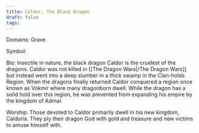 ```yaml
---
title: Caldor, The Black Dragon
draft: false
tags:
---
```

 
Domains: Grave

Symbol: 

Bio: Insectile in nature, the black dragon Caldor is the cruelest of the dragons. Caldor was not killed in [[The Dragon Wars|/The Dragon Wars]] but instead went into a deep slumber in a thick swamp in the Clan-holds Region. When the dragons finally returned Caldor conquered a region once known as Vokmir where many dragonborn dwell. While the dragon has a solid hold over this region, he was prevented from expanding his empire by the kingdom of Admar. 

Worship: Those devoted to Caldor primarily dwell in his new kingdom, Caldoria. They ply their dragon God with gold and treasure and new victims to amuse himself with. 
